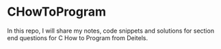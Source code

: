 # CHowToProgram
In this repo, I will share my notes, code snippets and solutions for section end questions for C How to Program from Deitels.
